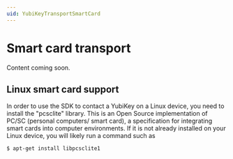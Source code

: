 ```yaml
---
uid: YubiKeyTransportSmartCard
---
```


<!-- Copyright 2021 Yubico AB

Licensed under the Apache License, Version 2.0 (the "License");
you may not use this file except in compliance with the License.
You may obtain a copy of the License at

    http://www.apache.org/licenses/LICENSE-2.0

Unless required by applicable law or agreed to in writing, software
distributed under the License is distributed on an "AS IS" BASIS,
WITHOUT WARRANTIES OR CONDITIONS OF ANY KIND, either express or implied.
See the License for the specific language governing permissions and
limitations under the License. -->

# Smart card transport

Content coming soon.

## Linux smart card support

In order to use the SDK to contact a YubiKey on a Linux device, you need to install the
"pcsclite" library. This is an Open Source implementation of PC/SC (personal computers/
smart card), a specification for integrating smart cards into computer environments. If it
is not already installed on your Linux device, you will likely run a command such as

```
$ apt-get install libpcsclite1
```